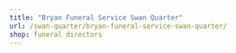 ```yaml
---
title: "Bryan Funeral Service Swan Quarter"
url: /swan-quarter/bryan-funeral-service-swan-quarter/
shop: funeral directors
---
```

